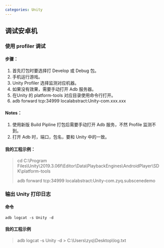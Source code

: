 ```yaml
---
categories: Unity
---
```




## 调试安卓机



### 使用 profiler 调试



#### 步骤：

1. 首先打包时要选择打 Develop 或 Debug 包。
2. 手机运行游戏。
3. Unity Profiler 选择监测对应机器。
4. 如果没有效果，需要手动打开 Adb 服务器。
5. 在Unity 的 platform-tools 对应目录使用命令行打开。
6. adb forward tcp:34999 localabstract:Unity-com.xxx.xxx

#### Notes：

1. 使用新版 Build Pipline 打包后需要手动打开 Adb 服务，不然 Profile 监测不到。
2. 打开 Adb 时，端口，包名，要和 Unity 中的一致。

#### 我的工程示例：

> cd C:\Program Files\Unity\2019.3.06f\Editor\Data\PlaybackEngines\AndroidPlayer\SDK\platform-tools
>
> adb forward tcp:34999 localabstract:Unity-com.zyq.subscenedemo



### 输出 Unity 打印日志



#### 命令

`adb logcat -s Unity -d`



#### 我的工程示例

> adb logcat -s Unity -d > C:\Users\zyq\Desktop\log.txt



